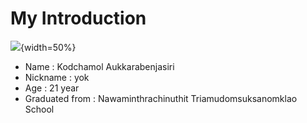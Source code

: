 # My Introduction 

![](img.png){width=50%}

* Name : Kodchamol Aukkarabenjasiri  
* Nickname : yok  
* Age : 21 year  
* Graduated from : Nawaminthrachinuthit Triamudomsuksanomklao School  
